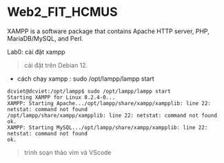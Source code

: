 # Web2_FIT_HCMUS
<link src="http://web22k2321880291.42web.io" alt="web2" </link>
XAMPP is a software package that contains Apache HTTP server, PHP, MariaDB/MySQL, and Perl.

Lab0: cài đặt xampp 
>cài đặt trên Debian 12.
- cách chạy xampp : sudo /opt/lampp/lampp start
```
dcviet@dcviet:/opt/lampp$ sudo /opt/lampp/lampp start
Starting XAMPP for Linux 8.2.4-0...
XAMPP: Starting Apache.../opt/lampp/share/xampp/xampplib: line 22: netstat: command not found
/opt/lampp/share/xampp/xampplib: line 22: netstat: command not found
ok.
XAMPP: Starting MySQL.../opt/lampp/share/xampp/xampplib: line 22: netstat: command not found
ok.
```
>trình soạn thảo vim và VScode
